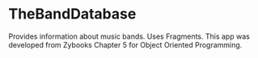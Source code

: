# TheBandDatabase
Provides information about music bands.
Uses Fragments.
This app was developed from Zybooks Chapter 5 for Object Oriented Programming.

